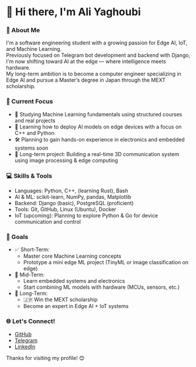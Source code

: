 # 👋 Hi there, I'm Ali Yaghoubi

### 🧠 About Me
I'm a software engineering student with a growing passion for Edge AI, IoT, and Machine Learning.  
Previously focused on Telegram bot development and backend with Django, I'm now shifting toward AI at the edge — where intelligence meets hardware.  
My long-term ambition is to become a computer engineer specializing in Edge AI and pursue a Master’s degree in Japan through the MEXT scholarship.

### 🔭 Current Focus
- 📘 Studying Machine Learning fundamentals using structured courses and real projects  
- 🧠 Learning how to deploy AI models on edge devices with a focus on C++ and Python  
- 🛠️ Planning to gain hands-on experience in electronics and embedded systems soon  
- 🚀 Long-term project: Building a real-time 3D communication system using image processing & edge computing

### 💻 Skills & Tools
- Languages: Python, C++, (learning Rust), Bash  
- AI & ML: scikit-learn, NumPy, pandas, Matplotlib  
- Backend: Django (basic), PostgreSQL (proficient)  
- Tools: Git, GitHub, Linux (Ubuntu), Docker  
- IoT (upcoming): Planning to explore Python & Go for device communication and control

### 🎯 Goals
- ✅ Short-Term:  
  - Master core Machine Learning concepts  
  - Prototype a mini edge ML project (TinyML or image classification on edge)  
- 🚀 Mid-Term:  
  - Learn embedded systems and electronics  
  - Start combining ML models with hardware (MCUs, sensors, etc.)  
- 🗾 Long-Term:  
  - 🇯🇵 Win the MEXT scholarship  
  - Become an expert in Edge AI + IoT systems

### 🌐 Let's Connect!
- [GitHub](https://github.com/fakeshinigami110)  
- [Telegram](https://t.me/shinigami_110)  
- [LinkedIn](https://www.linkedin.com/in/ali-yaghoubi-ab1684319)

Thanks for visiting my profile! 😊

